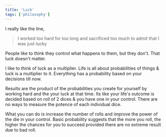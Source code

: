 ```yaml
---
title: 'Luck'
tags: ['philosophy']
---
```


I really like the line,

> I worked too hard for too long and sacrificed too much to admit that I was just lucky

People like to think they control what happens to them, but they don't. That luck doesn't matter.

I like to think of luck as a multiplier. Life is all about probabilities of things & luck is a multiplier to it. Everything has a probability based on your decisions till now.

Results are the product of the probabilities you create for yourself by working hard and the your luck at that time. Its like your life's outcome is decided based on roll of 2 dices & you have one in your control. There are no ways to measure the potence of each individual dice.

What you can do is increase the number of rolls and improve the power of the die in your control. Basic probability suggests that the more you roll, the higher the chances for you to succeed provided there are no extreme result due to bad roll.